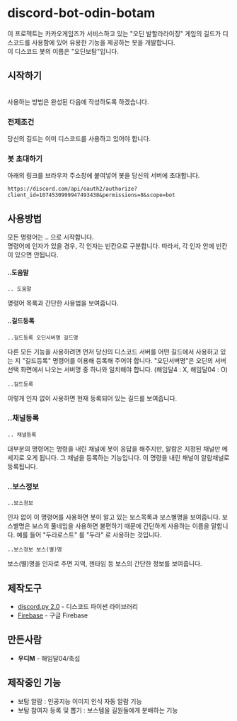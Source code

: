 # discord-bot-odin-botam

이 프로젝트는 카카오게임즈가 서비스하고 있는 "오딘 발할라라이징" 게임의 길드가 디스코드를 사용함에 있어 유용한 기능을 제공하는 봇을 개발합니다.\
이 디스코드 봇의 이름은 "오딘보탐"입니다.

## 시작하기

 \
사용하는 방법은 완성된 다음에 작성하도록 하겠습니다.

### 전제조건

당신의 길드는 이미 디스코드를 사용하고 있어야 합니다.

### 봇 초대하기

아래의 링크를 브라우저 주소창에 붙여넣어 봇을 당신의 서버에 초대합니다.

```
https://discord.com/api/oauth2/authorize?client_id=1074530999947493438&permissions=8&scope=bot
```

## 사용방법

모든 명령어는 .. 으로 시작합니다.\
명령어에 인자가 있을 경우, 각 인자는 빈칸으로 구분합니다. 따라서, 각 인자 안에 빈칸이 있으면 안됩니다.

#### ..도움말
```
.. 도움말
```
명령어 목록과 간단한 사용법을 보여줍니다.


#### ..길드등록
```
..길드등록 오딘서버명 길드명
```
다른 모든 기능을 사용하려면 먼저 당신의 디스코드 서버를 어떤 길드에서 사용하고 있는 지 "길드등록" 명령어를 이용해 등록해 주어야 합니다.
"오딘서버명"은 오딘의 서버선택 화면에서 나오는 서버명 중 하나와 일치해야 합니다. (해임달4 : X, 해임달04 : O)

```
..길드등록
```
이렇게 인자 없이 사용하면 현재 등록되어 있는 길드를 보여줍니다.

### ..채널등록
```
.. 채널등록
```
대부분의 명령어는 명령을 내린 채널에 봇이 응답을 해주지만, 알람은 지정된 채널만 메세지로 오게 됩니다. 그 채널을 등록하는 기능입니다. 이 명령을 내린 채널이 알람채널로 등록됩니다.


### ..보스정보
```
..보스정보
```
인자 없이 이 명령어를 사용하면 봇이 알고 있는 보스목록과 보스별명을 보여줍니다. 보스별명은 보스의 풀네임을 사용하면 불편하기 때문에 간단하게 사용하는 이름을 말합니다. 예를 들어 "두라로스트" 를 "두라" 로 사용하는 것입니다.
```
..보스정보 보스(별)명
```
보스(별)명을 인자로 주면 지역, 젠타임 등 보스의 간단한 정보를 보여줍니다.

### 


## 제작도구

* [discord.py 2.0](https://discordpy.readthedocs.io/en/stable/index.html) - 디스코드 파이썬 라이브러리
* [Firebase](https://firebase.google.com/) - 구글 Firebase

## 만든사람

* **우디M** - 해임달04/축섭

## 제작중인 기능

* 보탐 알람 : 인공지능 이미지 인식 자동 알람 기능
* 보탐 참여자 등록 및 뽑기 : 보스템을 길원들에게 분배하는 기능

